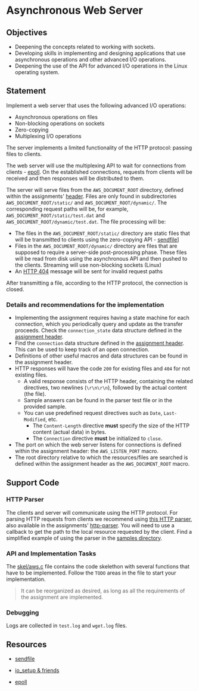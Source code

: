 # Asynchronous Web Server

## Objectives

- Deepening the concepts related to working with sockets.
- Developing skills in implementing and designing applications that use asynchronous operations and other advanced I/O operations.
- Deepening the use of the API for advanced I/O operations in the Linux operating system.

## Statement

Implement a web server that uses the following advanced I/O operations:

- Asynchronous operations on files
- Non-blocking operations on sockets
- Zero-copying
- Multiplexing I/O operations

The server implements a limited functionality of the HTTP protocol: passing files to clients.

The web server will use the multiplexing API to wait for connections from clients - [epoll](https://man7.org/linux/man-pages/man7/epoll.7.html).
On the established connections, requests from clients will be received and then responses will be distributed to them.


The server will serve files from the `AWS_DOCUMENT_ROOT` directory, defined within the assignments' [header](./skel/aws.h).
Files are only found in subdirectories `AWS_DOCUMENT_ROOT/static/` and `AWS_DOCUMENT_ROOT/dynamic/`.
The corresponding request paths will be, for example, `AWS_DOCUMENT_ROOT/static/test.dat` and `AWS_DOCUMENT_ROOT/dynamic/test.dat`.
The file processing will be:

- The files in the `AWS_DOCUMENT_ROOT/static/` directory are static files that will be transmitted to clients using the zero-copying API - [sendfile](https://man7.org/linux/man-pages/man2/sendfile.2.html)]
- Files in the `AWS_DOCUMENT_ROOT/dynamic/` directory are files that are supposed to require a server-side post-processing phase. These files will be read from disk using the asynchronous API and then pushed to the clients. Streaming will use non-blocking sockets (Linux)
- An [HTTP 404](https://en.wikipedia.org/wiki/HTTP_404) message will be sent for invalid request paths

After transmitting a file, according to the HTTP protocol, the connection is closed.

### Details and recommendations for the implementation

- Implementing the assignment requires having a state machine for each connection, which you periodically query and update as the transfer proceeds.
Check the `connection_state` data structure defined in the [assignment header](./skel/awh.h).
- Find the `connection` data structure defined in the [assignment header](./skel/awh.h).
This can be used to keep track of an open connection.
- Definitions of other useful macros and data structures can be found in the assignment header.
- HTTP responses will have the code `200` for existing files and `404` for not existing files.
    - A valid response consists of the HTTP header, containing the related directives, two newlines (`\r\n\r\n`), followed by the actual content (the file).
    - Sample answers can be found in the parser test file or in the provided sample.
    - You can use predefined request directives such as `Date`, `Last-Modified`, etc.
        - The `Content-Length` directive **must** specify the size of the HTTP content (actual data) in bytes.
        - The `Connection` directive **must** be initialized to `close`.
- The port on which the web server listens for connections is defined within the assignment header: the `AWS_LISTEN_PORT` macro.
- The root directory relative to which the resources/files are searched is defined within the assignment header as the `AWS_DOCUMENT_ROOT` macro.

## Support Code

### HTTP Parser

The clients and server will communicate using the HTTP protocol.
For parsing HTTP requests from clients we recommend using [this HTTP parser](https://github.com/nodejs/http-parser), also available in the assignments' [http-parser](./skel/http-parser).
You will need to use a callback to get the path to the local resource requested by the client.
Find a simplified example of using the parser in the [samples directory](./skel/http-parser/samples/).

### API and Implementation Tasks

The [skel/aws.c](./skel/aws.c) file contains the code skelethon with several functions that have to be implemented.
Follow the `TODO` areas in the file to start your implementation.

> It can be reorganized as desired, as long as all the requirements of the assignment are implemented.

### Debugging

Logs are collected in `test.log` and `wget.log` files.

## Resources

- [sendfile](https://man7.org/linux/man-pages/man2/sendfile.2.html)

- [io_setup & friends](https://man7.org/linux/man-pages/man2/io_setup.2.html)

- [epoll](https://man7.org/linux/man-pages/man7/epoll.7.html)
